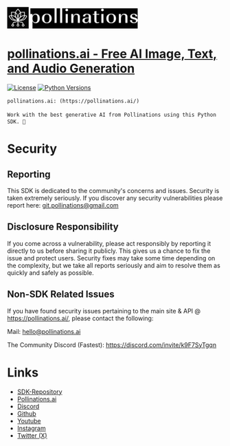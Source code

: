 <div id="header">
  <img src="https://github.com/pollinations-ai/pollinations.ai/blob/main/assets/pollinations_logo_icon_black.png.png" width="50"/>        <img src="https://github.com/pollinations-ai/pollinations.ai/blob/main/assets/pollinations_text.png" width="250">
</div>

# [pollinations.ai -  Free AI Image, Text, and Audio Generation](https://pypi.org/project/pollinations)
[![License](https://img.shields.io/badge/license-MIT-blue.svg)](https://github.com/pollinations-ai/pollinations.ai/blob/main/LICENSE)
[![Python Versions](https://img.shields.io/badge/python-3%20%7C%203.10--3.13-blue)](https://www.python.org/downloads/)

```
pollinations.ai: (https://pollinations.ai/)

Work with the best generative AI from Pollinations using this Python SDK. 🐝
```

# Security

## Reporting
This SDK is dedicated to the community's concerns and issues. Security is taken extremely seriously. If you discover any security vulnerabilities please report here:
git.pollinations@gmail.com

## Disclosure Responsibility
If you come across a vulnerability, please act responsibly by reporting it directly to us before sharing it publicly. This gives us a chance to fix the issue and protect users. Security fixes may take some time depending on the complexity, but we take all reports seriously and aim to resolve them as quickly and safely as possible.

## Non-SDK Related Issues
If you have found security issues pertaining to the main site & API @ https://pollinations.ai/, please contact the following:

Mail: hello@pollinations.ai

The Community Discord (Fastest): https://discord.com/invite/k9F7SyTgqn

# Links
- [SDK-Repository](https://github.com/pollinations-ai/pollinations.ai)
- [Pollinations.ai](https://pollinations.ai/)
- [Discord](https://discord.gg/8HqSRhJVxn)
- [Github](https://github.com/pollinations)
- [Youtube](https://www.youtube.com/channel/UCk4yKnLnYfyUmCCbDzOZOug)
- [Instagram](https://instagram.com/pollinations_ai)
- [Twitter (X)](https://twitter.com/pollinations_ai)
